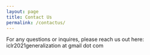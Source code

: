 ```yaml
---
layout: page
title: Contact Us
permalink: /contactus/
---
```


For any questions or inquires, please reach us out here: iclr2021generalization at gmail dot com
